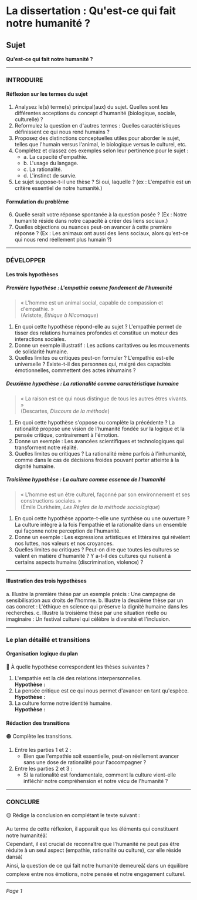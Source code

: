 # La dissertation : Qu'est-ce qui fait notre humanité ?

## Sujet
**Qu'est-ce qui fait notre humanité ?**

---

### INTRODUIRE

#### Réflexion sur les termes du sujet

1. Analysez le(s) terme(s) principal(aux) du sujet. Quelles sont les différentes acceptions du concept d'humanité (biologique, sociale, culturelle) ?
2. Reformulez la question en d'autres termes : Quelles caractéristiques définissent ce qui nous rend humains ?
3. Proposez des distinctions conceptuelles utiles pour aborder le sujet, telles que l'humain versus l'animal, le biologique versus le culturel, etc.
4. Complétez et classez ces exemples selon leur pertinence pour le sujet :
   - a. La capacité d'empathie.
   - b. L'usage du langage.
   - c. La rationalité.
   - d. L'instinct de survie.
5. Le sujet suppose-t-il une thèse ? Si oui, laquelle ? (ex : L'empathie est un critère essentiel de notre humanité.)

#### Formulation du problème

6. Quelle serait votre réponse spontanée à la question posée ? (Ex : Notre humanité réside dans notre capacité à créer des liens sociaux.)
7. Quelles objections ou nuances peut-on avancer à cette première réponse ? (Ex : Les animaux ont aussi des liens sociaux, alors qu'est-ce qui nous rend réellement plus humain ?)

---

### DÉVELOPPER

#### Les trois hypothèses

##### Première hypothèse : L'empathie comme fondement de l'humanité

> « L'homme est un animal social, capable de compassion et d'empathie. »  
> (Aristote, *Éthique à Nicomaque*)

1. En quoi cette hypothèse répond-elle au sujet ? L'empathie permet de tisser des relations humaines profondes et constitue un moteur des interactions sociales.
2. Donne un exemple illustratif : Les actions caritatives ou les mouvements de solidarité humaine.
3. Quelles limites ou critiques peut-on formuler ? L'empathie est-elle universelle ? Existe-t-il des personnes qui, malgré des capacités émotionnelles, commettent des actes inhumains ?

##### Deuxième hypothèse : La rationalité comme caractéristique humaine

> « La raison est ce qui nous distingue de tous les autres êtres vivants. »  
> (Descartes, *Discours de la méthode*)

1. En quoi cette hypothèse s'oppose ou complète la précédente ? La rationalité propose une vision de l'humanité fondée sur la logique et la pensée critique, contrairement à l'émotion.
2. Donne un exemple : Les avancées scientifiques et technologiques qui transforment notre réalité.
3. Quelles limites ou critiques ? La rationalité mène parfois à l'inhumanité, comme dans le cas de décisions froides pouvant porter atteinte à la dignité humaine.

##### Troisième hypothèse : La culture comme essence de l'humanité

> « L'homme est un être culturel, façonné par son environnement et ses constructions sociales. »  
> (Émile Durkheim, *Les Règles de la méthode sociologique*)

1. En quoi cette hypothèse apporte-t-elle une synthèse ou une ouverture ? La culture intègre à la fois l'empathie et la rationalité dans un ensemble qui façonne notre perception de l'humanité.
2. Donne un exemple : Les expressions artistiques et littéraires qui révèlent nos luttes, nos valeurs et nos croyances.
3. Quelles limites ou critiques ? Peut-on dire que toutes les cultures se valent en matière d'humanité ? Y a-t-il des cultures qui nuisent à certains aspects humains (discrimination, violence) ?

---

#### Illustration des trois hypothèses

a. Illustre la première thèse par un exemple précis : Une campagne de sensibilisation aux droits de l'homme.
b. Illustre la deuxième thèse par un cas concret : L'éthique en science qui préserve la dignité humaine dans les recherches.
c. Illustre la troisième thèse par une situation réelle ou imaginaire : Un festival culturel qui célèbre la diversité et l'inclusion.

---

### Le plan détaillé et transitions

#### Organisation logique du plan

🔴 À quelle hypothèse correspondent les thèses suivantes ?

1. L'empathie est la clé des relations interpersonnelles.  
   **Hypothèse :**
2. La pensée critique est ce qui nous permet d'avancer en tant qu'espèce.  
   **Hypothèse :**
3. La culture forme notre identité humaine.  
   **Hypothèse :**

#### Rédaction des transitions

🟠 Complète les transitions.

1. Entre les parties 1 et 2 :  
   - Bien que l'empathie soit essentielle, peut-on réellement avancer sans une dose de rationalité pour l'accompagner ?
2. Entre les parties 2 et 3 :  
   - Si la rationalité est fondamentale, comment la culture vient-elle infléchir notre compréhension et notre vécu de l'humanité ?

---

### CONCLURE

🟡 Rédige la conclusion en complétant le texte suivant :

Au terme de cette réflexion, il apparaît que les éléments qui constituent notre humanitéâ¦  
Cependant, il est crucial de reconnaître que l'humanité ne peut pas être réduite à un seul aspect (empathie, rationalité ou culture), car elle réside dansâ¦  
Ainsi, la question de ce qui fait notre humanité demeureâ¦ dans un équilibre complexe entre nos émotions, notre pensée et notre engagement culturel. 

--- 

*Page 1*